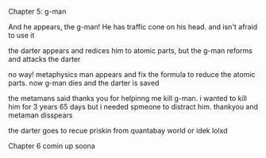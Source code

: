 Chapter 5: g-man

And he appears, the g-man! He has traffic cone on his head. and isn't afraid to use it

the darter appears and redices him to atomic parts, but the g-man reforms and attacks the darter

no way! metaphysics man appears and fix the formula to reduce the atomic parts. now g-man dies and the darter is saved

the metamans said thanks you for helpinng me kill g-man. i wanted to kill him for 3 years 65 days but i needed spmeone to distract him. thankyou and metaman disspears

the darter goes to recue priskin from quantabay world or idek lolxd

Chapter 6 comin up soona
